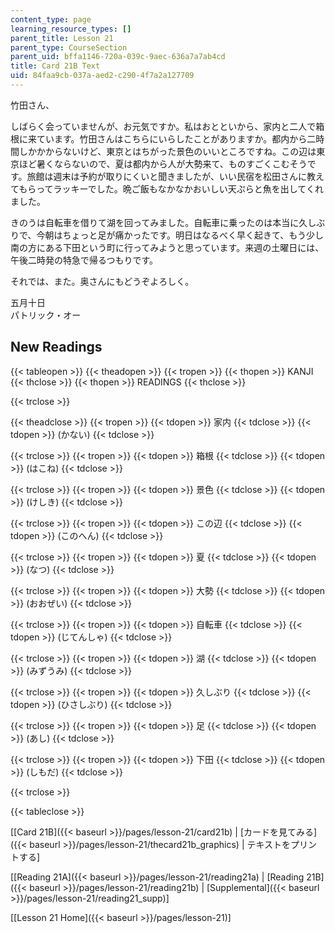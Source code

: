```yaml
---
content_type: page
learning_resource_types: []
parent_title: Lesson 21
parent_type: CourseSection
parent_uid: bffa1146-720a-039c-9aec-636a7a7ab4cd
title: Card 21B Text
uid: 84faa9cb-037a-aed2-c290-4f7a2a127709
---
```


竹田さん、

しばらく会っていませんが、お元気ですか。私はおとといから、家内と二人で箱根に来ています。竹田さんはこちらにいらしたことがありますか。都内から二時間しかかからないけど、東京とはちがった景色のいいところですね。この辺は東京ほど暑くならないので、夏は都内から人が大勢来て、ものすごくこむそうです。旅館は週末は予約が取りにくいと聞きましたが、いい民宿を松田さんに教えてもらってラッキーでした。晩ご飯もなかなかおいしい天ぷらと魚を出してくれました。

きのうは自転車を借りて湖を回ってみました。自転車に乗ったのは本当に久しぶりで、今朝はちょっと足が痛かったです。明日はなるべく早く起きて、もう少し南の方にある下田という町に行ってみようと思っています。来週の土曜日には、午後二時発の特急で帰るつもりです。

それでは、また。奥さんにもどうぞよろしく。

五月十日  
パトリック・オー

New Readings
------------

{{< tableopen >}}
{{< theadopen >}}
{{< tropen >}}
{{< thopen >}}
KANJI
{{< thclose >}}
{{< thopen >}}
READINGS
{{< thclose >}}

{{< trclose >}}

{{< theadclose >}}
{{< tropen >}}
{{< tdopen >}}
家内
{{< tdclose >}}
{{< tdopen >}}
(かない)
{{< tdclose >}}

{{< trclose >}}
{{< tropen >}}
{{< tdopen >}}
箱根
{{< tdclose >}}
{{< tdopen >}}
(はこね)
{{< tdclose >}}

{{< trclose >}}
{{< tropen >}}
{{< tdopen >}}
景色
{{< tdclose >}}
{{< tdopen >}}
(けしき)
{{< tdclose >}}

{{< trclose >}}
{{< tropen >}}
{{< tdopen >}}
この辺
{{< tdclose >}}
{{< tdopen >}}
(このへん)
{{< tdclose >}}

{{< trclose >}}
{{< tropen >}}
{{< tdopen >}}
夏
{{< tdclose >}}
{{< tdopen >}}
(なつ)
{{< tdclose >}}

{{< trclose >}}
{{< tropen >}}
{{< tdopen >}}
大勢
{{< tdclose >}}
{{< tdopen >}}
(おおぜい)
{{< tdclose >}}

{{< trclose >}}
{{< tropen >}}
{{< tdopen >}}
自転車
{{< tdclose >}}
{{< tdopen >}}
(じてんしゃ)
{{< tdclose >}}

{{< trclose >}}
{{< tropen >}}
{{< tdopen >}}
湖
{{< tdclose >}}
{{< tdopen >}}
(みずうみ)
{{< tdclose >}}

{{< trclose >}}
{{< tropen >}}
{{< tdopen >}}
久しぶり
{{< tdclose >}}
{{< tdopen >}}
(ひさしぶり)
{{< tdclose >}}

{{< trclose >}}
{{< tropen >}}
{{< tdopen >}}
足
{{< tdclose >}}
{{< tdopen >}}
(あし)
{{< tdclose >}}

{{< trclose >}}
{{< tropen >}}
{{< tdopen >}}
下田
{{< tdclose >}}
{{< tdopen >}}
(しもだ)
{{< tdclose >}}

{{< trclose >}}

{{< tableclose >}}

\[[Card 21B]({{< baseurl >}}/pages/lesson-21/card21b) | [カードを見てみる]({{< baseurl >}}/pages/lesson-21/thecard21b_graphics) | テキストをプリントする\]

\[[Reading 21A]({{< baseurl >}}/pages/lesson-21/reading21a) | [Reading 21B]({{< baseurl >}}/pages/lesson-21/reading21b) | [Supplemental]({{< baseurl >}}/pages/lesson-21/reading21_supp)\]

\[[Lesson 21 Home]({{< baseurl >}}/pages/lesson-21)\]